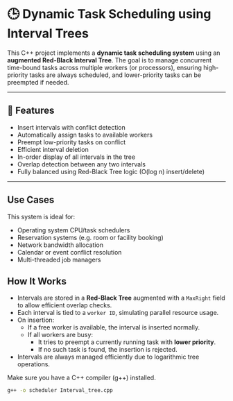 # 🕒 Dynamic Task Scheduling using Interval Trees

This C++ project implements a **dynamic task scheduling system** using an **augmented Red-Black Interval Tree**. The goal is to manage concurrent time-bound tasks across multiple workers (or processors), ensuring high-priority tasks are always scheduled, and lower-priority tasks can be preempted if needed.

---

## 🔧 Features

-  Insert intervals with conflict detection
-  Automatically assign tasks to available workers
-  Preempt low-priority tasks on conflict
-  Efficient interval deletion
-  In-order display of all intervals in the tree
-  Overlap detection between any two intervals
-  Fully balanced using Red-Black Tree logic (O(log n) insert/delete)

---

##  Use Cases

This system is ideal for:
- Operating system CPU/task schedulers
- Reservation systems (e.g. room or facility booking)
- Network bandwidth allocation
- Calendar or event conflict resolution
- Multi-threaded job managers


##  How It Works

- Intervals are stored in a **Red-Black Tree** augmented with a `MaxRight` field to allow efficient overlap checks.
- Each interval is tied to a `worker ID`, simulating parallel resource usage.
- On insertion:
  - If a free worker is available, the interval is inserted normally.
  - If all workers are busy:
    - It tries to preempt a currently running task with **lower priority**.
    - If no such task is found, the insertion is rejected.
- Intervals are always managed efficiently due to logarithmic tree operations.


Make sure you have a C++ compiler (g++) installed.

```bash
g++ -o scheduler Interval_tree.cpp
